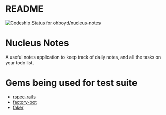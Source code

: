 # README

[![Codeship Status for ohboyd/nucleus-notes](https://app.codeship.com/projects/606edc30-ac99-0138-3e80-1a43eebcb420/status?branch=master)](https://app.codeship.com/projects/403406)


# Nucleus Notes
A useful notes application to keep track of daily notes, and all the tasks on your todo list.


# Gems being used for test suite

- [rspec-rails](https://github.com/rspec/rspec-rails)
- [factory-bot](https://github.com/thoughtbot/factory_bot_rails)
- [faker](https://github.com/faker-ruby/faker)

